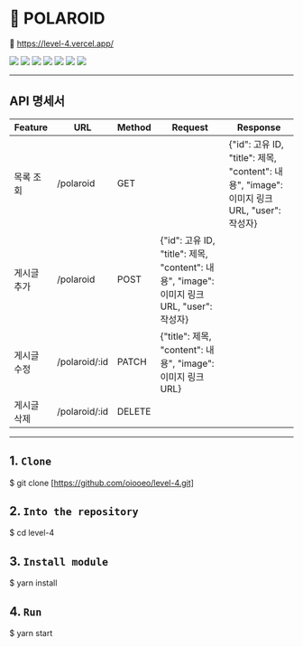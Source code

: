 # 📝 POLAROID

🔗 <a style="
  background: linear-gradient(to right, #7f7fd5, #86a8e7, #91eae4);
  color: #000000
  ">https://level-4.vercel.app/</a>

<img src="https://img.shields.io/badge/Javascript-F7DF1E?style=flat&logo=javascript&logoColor=black"/> <img src="https://img.shields.io/badge/HTML5-E34F26?style=flat&logo=html5&logoColor=black"/> <img src="https://img.shields.io/badge/CSS3-1572B6?style=flat&logo=css3&logoColor=black"/> <img src="https://img.shields.io/badge/REACT-61DAFB?style=flat&logo=react&logoColor=black"/> <img src="https://img.shields.io/badge/Redux-764ABC?style=flat&logo=redux&logoColor=black"/> <img src="https://img.shields.io/badge/Glitch-3333FF?style=flat&logo=glitch&logoColor=black"/> <img src="https://img.shields.io/badge/Vercel-000000?style=flat&logo=vercel&logoColor=white"/>

---

## API 명세서

| Feature     | URL           | Method | Request                                                                                    | Response                                                                                   |
| ----------- | ------------- | ------ | ------------------------------------------------------------------------------------------ | ------------------------------------------------------------------------------------------ |
| 목록 조회   | /polaroid     | GET    |                                                                                            | {"id": 고유 ID, "title": 제목, "content": 내용", "image": 이미지 링크 URL, "user": 작성자} |
| 게시글 추가 | /polaroid     | POST   | {"id": 고유 ID, "title": 제목, "content": 내용", "image": 이미지 링크 URL, "user": 작성자} |                                                                                            |
| 게시글 수정 | /polaroid/:id | PATCH  | {"title": 제목, "content": 내용", "image": 이미지 링크 URL}                                |                                                                                            |
| 게시글 삭제 | /polaroid/:id | DELETE |                                                                                            |                                                                                            |

---

## 1. `Clone`

$ git clone [https://github.com/oiooeo/level-4.git]

## 2. `Into the repository`

$ cd level-4

## 3. `Install module`

$ yarn install

## 4. `Run`

$ yarn start

